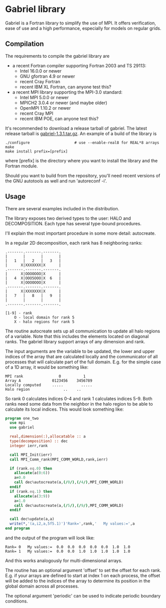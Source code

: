 Gabriel library
===============
Gabriel is a Fortran library to simplify the use of MPI.
It offers verification, ease of use and a high performance, 
especially for models on regular grids.

Compilation
-----------
The requirements to compile the gabriel library are

* a recent Fortran compiler supporting Fortran 2003 and TS 29113:
  - Intel 16.0.0 or newer
  - GNU gfortran 4.9 or newer
  - recent Cray Fortran
  - recent IBM XL Fortran, can anyone test this?
* a recent MPI library supporting the MPI-3.0 standard:
  - Intel MPI 5.0.0 or newer
  - MPICH2 3.0.4 or newer (and maybe older)
  - OpenMPI 1.10.2 or newer
  - recent Cray MPI
  - recent IBM POE, can anyone test this?

It's recommended to download a release tarball of gabriel. The latest
release tarball is [gabriel-1.3.1.tar.gz](https://github.com/jdonners/gabriel/releases/download/1.3.1/gabriel-1.3.1.tar.gz).
An example of a build of the library is 

```shell
./configure                    # use --enable-real8 for REAL*8 arrays
make
make install prefix=[prefix]
```

where [prefix] is the directory where you want to install the library
and the Fortran module.

Should you want to build from the repository, you'll need recent versions
of the GNU autotools as well and run 'autoreconf -i'.

Usage
-----
There are several examples included in the distribution.

The library exposes two derived types to the user: HALO and DECOMPOSITION.
Each type has several type-bound procedures.

I'll explain the most important procedure in some more detail: autocreate.

In a regular 2D decomposition, each rank has 8 neighboring ranks:

    .-------.-------.-------.
    |       |       |       |
    |   1   |   2   |   3   |
    |      X|XXXXXXX|X      |
    .-------.-------.-------.
    |      X|OOOOOOO|X      |
    |   4  X|OOO5OOO|X  6   |
    |      X|OOOOOOO|X      |
    .-------.-------.-------.
    |      X|XXXXXXX|X      |
    |   7   |   8   |   9   |
    |       |       |       |
    .-------.-------.-------.

    [1-9] - rank
        O - local domain for rank 5
        X - halo regions for rank 5

The routine autocreate sets up all communication to update all halo regions of a 
variable. Note that this includes the elements located on diagonal ranks. The
gabriel library support arrays of any dimension and rank.

The input arguments are the variable to be updated, the lower and upper indices of the
array that are calculated locally and the communicator of all processes that
will calculate part of the full domain. E.g. for the simple case of a 1D array, 
it would be something like:

    MPI rank                0          1
    Array A              0123456    3456789
    Locally computed     .....        .....
    Halo region               ..    ..

So rank 0 calculates indices 0-4 and rank 1 calculates indices 5-9.
Both ranks need some data from the neighbor in the halo region
to be able to calculate its local indices. This would look something like:

```fortran
program one_two
  use mpi
  use gabriel

  real,dimension(:),allocatable :: a
  type(decomposition) :: dec
  integer ierr,rank

  call MPI_Init(ierr)
  call MPI_Comm_rank(MPI_COMM_WORLD,rank,ierr)

  if (rank.eq.0) then
    allocate(a(0:6))
    a=0.0
    call dec%autocreate(a,(/0/),(/4/),MPI_COMM_WORLD)
  endif
  if (rank.eq.1) then
    allocate(a(3:9))
    a=1.0
    call dec%autocreate(a,(/5/),(/9/),MPI_COMM_WORLD)
  endif

  call dec%update(a,a)
  write(*,'(a,i2,a,5f5.1)')'Rank=',rank,'   My values:=',a
end program
```

and the output of the program will look like:

    Rank= 0   My values:=  0.0  0.0  0.0  0.0  0.0  1.0  1.0
    Rank= 1   My values:=  0.0  0.0  1.0  1.0  1.0  1.0  1.0

And this works analogously for multi-dimensional arrays. 

The routine has an optional argument 'offset' to set the offset for each rank. E.g. if 
your arrays are defined to start at index 1 on each process, the offset will 
be added to the indices of the array to determine its position in the 
global domain across all processes. 

The optional argument 'periodic' can be used to indicate periodic boundary conditions.

